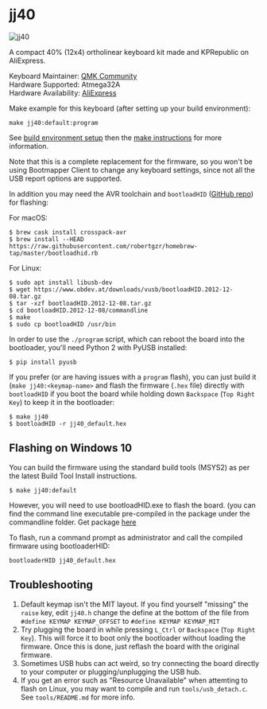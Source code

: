 # jj40

![jj40](https://ae01.alicdn.com/kf/HTB18bq6bOERMeJjSspiq6zZLFXar.jpg?size=359506&height=562&width=750&hash=663a22d0109e2416ec8f54a7658686da)

A compact 40% (12x4) ortholinear keyboard kit made and KPRepublic on AliExpress.

Keyboard Maintainer: [QMK Community](https://github.com/qmk)  
Hardware Supported: Atmega32A  
Hardware Availability: [AliExpress](https://www.aliexpress.com/store/product/jj40-Custom-Mechanical-Keyboard-40-PCB-programmed-40-planck-layouts-bface-firmware-gh40/3034003_32828781103.html)

Make example for this keyboard (after setting up your build environment):

    make jj40:default:program

See [build environment setup](https://docs.qmk.fm/build_environment_setup.html) then the [make instructions](https://docs.qmk.fm/make_instructions.html) for more information.

Note that this is a complete replacement for the firmware, so you won't be
using Bootmapper Client to change any keyboard settings, since not all the
USB report options are supported.

In addition you may need the AVR toolchain and `bootloadHID` ([GitHub repo](https://github.com/whiteneon/bootloadHID)) for flashing:

For macOS:
```
$ brew cask install crosspack-avr
$ brew install --HEAD https://raw.githubusercontent.com/robertgzr/homebrew-tap/master/bootloadhid.rb
```

For Linux:
```
$ sudo apt install libusb-dev
$ wget https://www.obdev.at/downloads/vusb/bootloadHID.2012-12-08.tar.gz
$ tar -xzf bootloadHID.2012-12-08.tar.gz
$ cd bootloadHID.2012-12-08/commandline
$ make
$ sudo cp bootloadHID /usr/bin
```

In order to use the `./program` script, which can reboot the board into
the bootloader, you'll need Python 2 with PyUSB installed:

```
$ pip install pyusb
```

If you prefer (or are having issues with a `program` flash), you can just build it (`make jj40:<keymap-name>` and flash the firmware (`.hex` file) directly with
`bootloadHID` if you boot the board while holding down `Backspace` (`Top Right Key`) to keep it
in the bootloader:

```
$ make jj40
$ bootloadHID -r jj40_default.hex
```

## Flashing on Windows 10
You can build the firmware using the standard build tools (MSYS2) as per the latest Build Tool Install instructions. 

```
$ make jj40:default
```

However, you will need to use bootloadHID.exe to flash the board. (you can find the command line executable pre-compiled in the package under the commandline folder. Get package [here](https://www.obdev.at/products/vusb/bootloadhid.html)

To flash, run a command prompt as administrator and call the compiled firmware using bootloaderHID:

```
bootloaderHID jj40_default.hex
```

## Troubleshooting

1. Default keymap isn't the MIT layout. If you find yourself "missing" the `raise` key, edit `jj40.h` change the define at the bottom of the file from `#define KEYMAP KEYMAP_OFFSET`  to `#define KEYMAP KEYMAP_MIT`
2. Try plugging the board in while pressing `L_Ctrl` or `Backspace` (`Top Right Key`). This will force it
   to boot only the bootloader without loading the firmware. Once this is
   done, just reflash the board with the original firmware.
3. Sometimes USB hubs can act weird, so try connecting the board directly
   to your computer or plugging/unplugging the USB hub.
4. If you get an error such as "Resource Unavailable" when attemting to flash
   on Linux, you may want to compile and run `tools/usb_detach.c`. See `tools/README.md`
   for more info.
